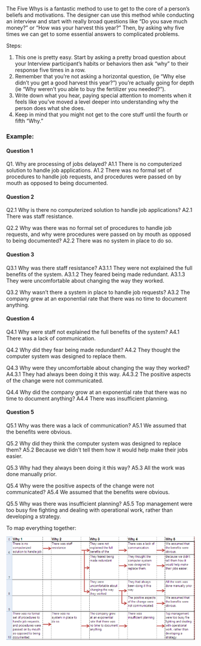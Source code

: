 The Five Whys is a fantastic method to use to get to the core of a person’s beliefs and motivations. The designer can use this method while conducting an interview and start with really broad questions like “Do you save much money?” or “How was your harvest this year?” Then, by asking why five times we can get to some essential answers to complicated problems. 

Steps:
1. This one is pretty easy. Start by asking a pretty broad question about your Interview participant’s habits or behaviors then ask “why” to their response five times in a row. 
2. Remember that you’re not asking a horizontal question, (ie “Why else didn’t you get a good harvest this year?”) you’re actually going for depth (ie “Why weren’t you able to buy the fertilizer you needed?”).
3. Write down what you hear, paying special attention to moments when it feels like you’ve moved a level deeper into understanding why the person does what she does.
4. Keep in mind that you might not get to the core stuff until the fourth or fifth “Why.” 

### Example: ###

#### Question 1 ####
Q1. Why are processing of jobs delayed?	
A1.1 There is no computerized solution to handle job applications.
A1.2 There was no formal set of procedures to handle job requests, and procedures were passed on by mouth as opposed to being documented.

#### Question 2 ####
Q2.1 Why is there no computerized solution to handle job applications?
A2.1 There was staff resistance.

Q2.2 Why was there was no formal set of procedures to handle job requests, and why were procedures were passed on by mouth as opposed to being documented?
A2.2 There was no system in place to do so.

#### Question 3 ####
Q3.1 Why was there staff resistance?
A3.1.1 They were not explained the full benefits of the system.
A3.1.2 They feared being made redundant.
A3.1.3 They were uncomfortable about changing the way they worked.

Q3.2 Why wasn’t there a system in place to handle job requests?
A3.2 The company grew at an exponential rate that there was no time to document anything.

#### Question 4 ####
Q4.1 Why were staff not explained the full benefits of the system?
A4.1 There was a lack of communication.

Q4.2 Why did they fear being made redundant?
A4.2 They thought the computer system was designed to replace them.

Q4.3 Why were they uncomfortable about changing the way they worked?
A4.3.1 They had always been doing it this way.
A4.3.2 The positive aspects of the change were not communicated.

Q4.4 Why did the company grow at an exponential rate that there was no time to document anything?
A4.4 There was insufficient planning.

#### Question 5 ####
Q5.1 Why was there was a lack of communication?
A5.1 We assumed that the benefits were obvious.

Q5.2 Why did they think the computer system was designed to replace them?
A5.2 Because we didn't tell them how it would help make their jobs easier.

Q5.3 Why had they always been doing it this way?
A5.3 All the work was done manually prior.

Q5.4 Why were the positive aspects of the change were not communicated?
A5.4 We assumed that the benefits were obvious.

Q5.5 Why was there was insufficient planning?
A5.5 Top management were too busy fire fighting and dealing with operational work, rather than developing a strategy.

To map everything together:

![Five Whys](/images/five-whys.png?raw-true "Five Whys")
